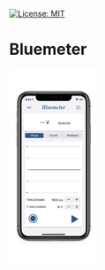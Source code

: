 [![License: MIT](https://img.shields.io/badge/License-MIT-red.svg)](https://opensource.org/licenses/MIT)

# Bluemeter
<img src="/img/5.8-inch-Screenshot-1.jpg" alt="screenshot" height="350" />
